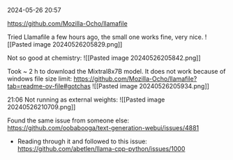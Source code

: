 2024-05-26
20:57

https://github.com/Mozilla-Ocho/llamafile

Tried Llamafile a few hours ago, the small one works fine, very nice.
![[Pasted image 20240526205829.png]]

Not so good at chemistry:
![[Pasted image 20240526205842.png]]

Took ~ 2 h to download the Mixtral8x7B model.
It does not work because of windows file size limit: https://github.com/Mozilla-Ocho/llamafile?tab=readme-ov-file#gotchas
![[Pasted image 20240526205934.png]]

21:06 Not running as external weights:
![[Pasted image 20240526210709.png]]

Found the same issue from someone else: https://github.com/oobabooga/text-generation-webui/issues/4881
- Reading through it and followed to this issue: https://github.com/abetlen/llama-cpp-python/issues/1000
